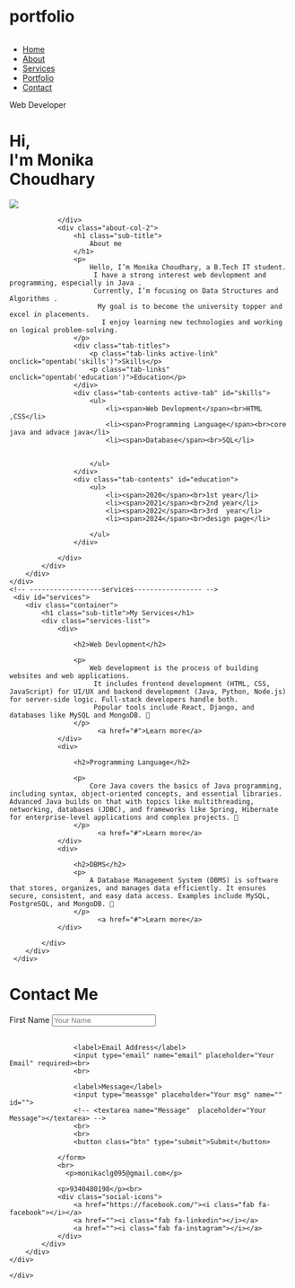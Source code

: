 # portfolio
<!DOCTYPE html>
<html lang="en">
<head>
    <meta charset="UTF-8">
    <meta name="viewport" content="width=device-width, initial-scale=1.0">
    <title>portfolio website </title>
    <link rel="stylesheet" href="style.css">
    <script src="https://kit.fontawesome.com/c4254e24a8.js" crossorigin="anonymous"></script>
    <link rel="stylesheet" href="https://cdnjs.cloudflare.com/ajax/libs/font-awesome/6.7.2/css/all.min.css" integrity="sha512-Evv84Mr4kqVGRNSgIGL/F/aIDqQb7xQ2vcrdIwxfjThSH8CSR7PBEakCr51Ck+w+/U6swU2Im1vVX0SVk9ABhg==" crossorigin="anonymous" referrerpolicy="no-referrer" />
    
</head>
<body>
    <div id="header" >
        <div class="container">
            <nav>
                <img src="" class="">
                <ul>
                    <li><a href="#">Home</a></li>
                    <li><a href="#">About</a></li>
                    <li><a href="#">Services</a></li>
                    <li><a href="#">Portfolio</a></li>
                    <li><a href="#">Contact</a></li>
                </ul>
            </nav>
            <div class="header-text">
                <p>Web Developer</p>
                <h1>Hi, <br>I'm <span>Monika</span><br> Choudhary</h1>
            </div>
        </div>
    </div>
<!-- ------------------------------about------------------------- -->
    <div id="about">
        <div class="container">
            <div class="row">
                <div class="about-col-1">
                    <img src="images/monu.jpg" >
        
                </div>
                <div class="about-col-2">
                    <h1 class="sub-title">
                        About me
                    </h1>
                    <p>
                        Hello, I’m Monika Choudhary, a B.Tech IT student.
                         I have a strong interest web devlopment and  programming, especially in Java . 
                         Currently, I’m focusing on Data Structures and Algorithms .
                          My goal is to become the university topper and excel in placements.
                           I enjoy learning new technologies and working on logical problem-solving.
                    </p>
                    <div class="tab-titles">
                        <p class="tab-links active-link" onclick="opentab('skills')">Skills</p>
                        <p class="tab-links" onclick="opentab('education')">Education</p>
                    </div>
                    <div class="tab-contents active-tab" id="skills">
                        <ul>
                            <li><span>Web Devlopment</span><br>HTML ,CSS</li>
                            <li><span>Programming Language</span><br>core java and advace java</li>
                            <li><span>Database</span><br>SQL</li>
                           

                        </ul>
                    </div>
                    <div class="tab-contents" id="education">
                        <ul>
                            <li><span>2020</span><br>1st year</li>
                            <li><span>2021</span><br>2nd year</li>
                            <li><span>2022</span><br>3rd  year</li>
                            <li><span>2024</span><br>design page</li>

                        </ul>
                    </div>

                </div>
            </div>
        </div>
    </div>
    <!-- ------------------services----------------- -->
     <div id="services">
        <div class="container">
            <h1 class="sub-title">My Services</h1>
            <div class="services-list">
                <div>
                  
                    <h2>Web Devlopment</h2>
                    
                    <p>
                        Web development is the process of building websites and web applications.
                         It includes frontend development (HTML, CSS, JavaScript) for UI/UX and backend development (Java, Python, Node.js) for server-side logic. Full-stack developers handle both. 
                         Popular tools include React, Django, and databases like MySQL and MongoDB. 🚀
                    </p>
                          <a href="#">Learn more</a>
                </div>
                <div>
                    
                    <h2>Programming Language</h2>
                    
                    <p>
                        Core Java covers the basics of Java programming, including syntax, object-oriented concepts, and essential libraries. Advanced Java builds on that with topics like multithreading, networking, databases (JDBC), and frameworks like Spring, Hibernate for enterprise-level applications and complex projects. 🚀
                    </p>
                          <a href="#">Learn more</a>
                </div>
                <div>
                   
                    <h2>DBMS</h2>
                    <p>
                        A Database Management System (DBMS) is software that stores, organizes, and manages data efficiently. It ensures secure, consistent, and easy data access. Examples include MySQL, PostgreSQL, and MongoDB. 🚀
                    </p>
                          <a href="#">Learn more</a>
                </div>

            </div>
        </div>
     </div>

 <!-- -----------------------contact------------------ -->
 <div id="contact">
    <div class="container">
        <div class="row">
            <div class="contact-left">
                <h1 class="sub-title">Contact Me</h1>
                 <div class="contact-right">
                <form>
                    <label>First Name</label>
                    <input type="text" name="Name"  placeholder="Your Name" required>
                    <br>
                    <br>
                    
                    <label>Email Address</label>
                    <input type="email" name="email" placeholder="Your  Email" required><br>
                    <br>
                    
                    <label>Message</label>
                    <input type="meassge" placeholder="Your msg" name="" id="">
                    <!-- <textarea name="Message"  placeholder="Your Message"></textarea> -->
                    <br>
                    <br>
                    <button class="btn" type="submit">Submit</button>
                   
                </form>
                <br>
                  <p>monikaclg095@gmail.com</p>
                  
                <p>9340480198</p><br>
                <div class="social-icons">
                    <a href="https://facebook.com/"><i class="fab fa-facebook"></i></a>
                    <a href=""><i class="fab fa-linkedin"></i></a>
                    <a href=""><i class="fab fa-instagram"></i></a>
                </div>
            </div>
        </div>
    </div>
  </div>
 
  
   
    </div>
 <script>

        var tablinks=document.getElementsByClassName("tab-links");
        var tabcontents=document.getElementsByClassName("tab-contents");

        function opentab(tabname){
            for(tablink of tablinks){
                tablink.classList.remove("active-link");
            }
            for(tabcontent of tabcontents){
                tabcontent.classList.remove("active-tab");
             }
             event.currentTarget.classList.add("active-link");
             document.getElementById(tabnmae).classList.add("active-tab");
        }

</script>
</body>
</html>
